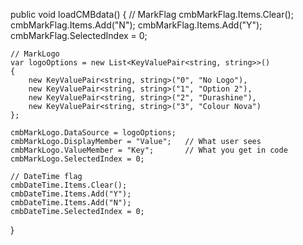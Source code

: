 public void loadCMBdata()
{
    // MarkFlag
    cmbMarkFlag.Items.Clear();
    cmbMarkFlag.Items.Add("N");
    cmbMarkFlag.Items.Add("Y");
    cmbMarkFlag.SelectedIndex = 0;

    // MarkLogo
    var logoOptions = new List<KeyValuePair<string, string>>()
    {
        new KeyValuePair<string, string>("0", "No Logo"),
        new KeyValuePair<string, string>("1", "Option 2"),
        new KeyValuePair<string, string>("2", "Durashine"),
        new KeyValuePair<string, string>("3", "Colour Nova")
    };

    cmbMarkLogo.DataSource = logoOptions;
    cmbMarkLogo.DisplayMember = "Value";   // What user sees
    cmbMarkLogo.ValueMember = "Key";       // What you get in code
    cmbMarkLogo.SelectedIndex = 0;

    // DateTime flag
    cmbDateTime.Items.Clear();
    cmbDateTime.Items.Add("Y");
    cmbDateTime.Items.Add("N");
    cmbDateTime.SelectedIndex = 0;
}